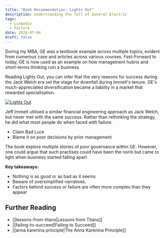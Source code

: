 ```yaml
---
title: "Book Recommendation: Lights Out"
description: Understanding the fall of General Electric
tags:
  - Linkedin
  - Failure
date: 2024-07-04
draft: false
---
```

During my MBA, GE was a textbook example across multiple topics, evident from numerous case and articles across various courses. Fast-Forward to today, GE is now used as an example on how management hubris and short-terms thinking ruin a business

Reading Lights Out, you can infer that the very reasons for success during the Jack Welch era set the stage for downfall during Immelt's tenure. GE's much-appreciated diversification became a liability in a market that rewarded specialisation.

[![Lights Out](https://m.media-amazon.com/images/I/61Oh5Yfh1nS._SL1500_.jpg)](https://amzn.to/3RX0ojM)

Jeff Immelt utilised a similar financial engineering approach as Jack Welch, but never met with the same success. Rather than rethinking the strategy, he did what most people do when faced with failure:
- Claim Bad Luck
- Blame it on poor decisions by prior management

The book explore multiple stories of poor governance within GE. However, one could argue that such practises could have been the norm but came to light when business started falling apart

  
**Key takeaways:**

- Nothing is as good or as bad as it seems
- Beware of oversimplified narratives.
- Factors behind success or failure are often more complex than they appear

## Further Reading 
- [[lessons-from-titans|Lessons from Titans]]
- [[failing-to-succeed|Failing to Succeed]]
- [[anna karenina principle|The Anna Karenina Principle]]